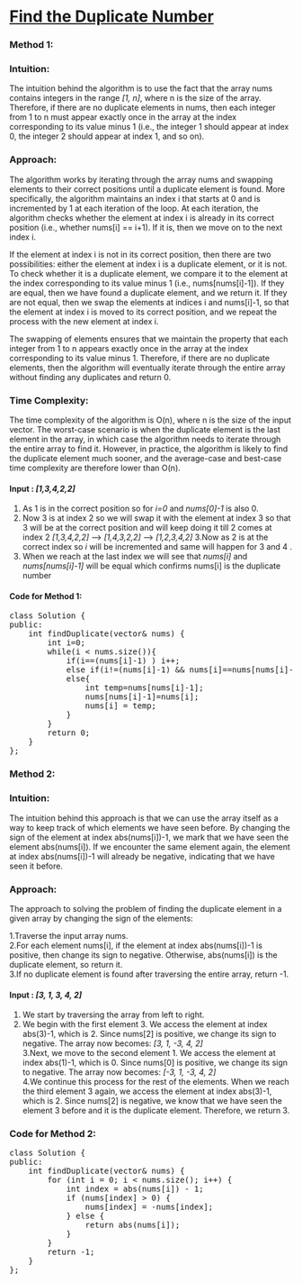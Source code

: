 # [Find the Duplicate Number](https://leetcode.com/problems/find-the-duplicate-number/)
### Method 1:
### Intuition:
The intuition behind the algorithm is to use the fact that the array nums contains integers in the range
_[1, n]_, where n is the size of the array. Therefore, if there are no duplicate elements in nums, 
then each integer from 1 to n must appear exactly once in the array at the index corresponding to its value minus 1 (i.e., the integer 1 should appear at index 0, the integer 2 should appear at index 1, and so on).

### Approach:
The algorithm works by iterating through the array nums and swapping elements to their correct positions 
until a duplicate element is found. More specifically, the algorithm maintains an index i that 
starts at 0 and is incremented by 1 at each iteration of the loop. At each iteration, the algorithm 
checks whether the element at index i is already in its correct position (i.e., whether nums[i] == i+1). 
If it is, then we move on to the next index i.

If the element at index i is not in its correct position, then there are two possibilities:
either the element at index i is a duplicate element, or it is not. 
To check whether it is a duplicate element, we compare it to the element at the index corresponding to its value minus 1 (i.e., nums[nums[i]-1]). 
If they are equal, then we have found a duplicate element, and we return it. If they are not equal, 
then we swap the elements at indices i and nums[i]-1, so that the element at index i is moved to its correct position,
and we repeat the process with the new element at index i.

The swapping of elements ensures that we maintain the property that each integer from 1 to n appears exactly once in the array
at the index corresponding to its value minus 1. Therefore, if there are no duplicate elements,
then the algorithm will eventually iterate through the entire array without finding any duplicates and return 0.

### Time Complexity:
The time complexity of the algorithm is O(n), where n is the size of the input vector.
The worst-case scenario is when the duplicate element is the last element in the array, 
in which case the algorithm needs to iterate through the entire array to find it. However, in practice, 
the algorithm is likely to find the duplicate element much sooner, and the average-case and best-case time complexity are therefore lower than O(n).

#### Input : _[1,3,4,2,2]_
1. As 1 is in the correct position so for _i=0_ and _nums[0]-1_ is also 0.
2. Now 3 is at index 2 so we will swap it with the element at index 3 so that 3 will be at the correct position and will keep doing
it till 2 comes at index 2
_[1,3,4,2,2]_ --> _[1,4,3,2,2]_ --> _[1,2,3,4,2]_
3.Now as 2 is at the correct index so _i_ will be incremented and same will happen for 3 and 4 .
4. When we reach at the last index we will see that _nums[i]_ and _nums[nums[i]-1]_ will be equal which confirms nums[i] is the duplicate number

#### Code for Method 1:
<pre>
class Solution {
public:
    int findDuplicate(vector<int>& nums) {
        int i=0;
        while(i < nums.size()){
            if(i==(nums[i]-1) ) i++;
            else if(i!=(nums[i]-1) && nums[i]==nums[nums[i]-1]) return nums[i];
            else{
                int temp=nums[nums[i]-1];
                nums[nums[i]-1]=nums[i];
                nums[i] = temp;
            }
        }
        return 0;
    }
};
</pre>

### Method 2:

### Intuition:
The intuition behind this approach is that we can use the array itself as a way to keep track of which elements
we have seen before. By changing the sign of the element at index abs(nums[i])-1, we mark that we have seen the element
abs(nums[i]). If we encounter the same element again, the element at index abs(nums[i])-1 will already be negative, indicating that we have seen it before.

### Approach:
The approach to solving the problem of finding the duplicate element in a given array by changing the sign of the elements:

1.Traverse the input array nums.\
2.For each element nums[i], if the element at index abs(nums[i])-1 is positive, then change its sign to negative.
Otherwise, abs(nums[i]) is the duplicate element, so return it.\
3.If no duplicate element is found after traversing the entire array, return -1.

#### Input : _[3, 1, 3, 4, 2]_

1. We start by traversing the array from left to right.
2. We begin with the first element 3. 
We access the element at index abs(3)-1, which is 2. Since nums[2] is positive, we change its sign to negative.
The array now becomes: _[3, 1, -3, 4, 2]_\
3.Next, we move to the second element 1. We access the element at index abs(1)-1, which is 0. Since nums[0] is positive, we change its sign to negative. 
The array now becomes: _[-3, 1, -3, 4, 2]_\
4.We continue this process for the rest of the elements. When we reach the third element 3 again, 
we access the element at index abs(3)-1, which is 2. Since nums[2] is negative, we know that we have seen the element 3 
before and it is the duplicate element. Therefore, we return 3.

### Code for Method 2:
<pre>
class Solution {
public:
    int findDuplicate(vector<int>& nums) {
        for (int i = 0; i < nums.size(); i++) {
            int index = abs(nums[i]) - 1;
            if (nums[index] > 0) {
                nums[index] = -nums[index];
            } else {
                return abs(nums[i]);
            }
        }
        return -1;
    }
};
</pre>
